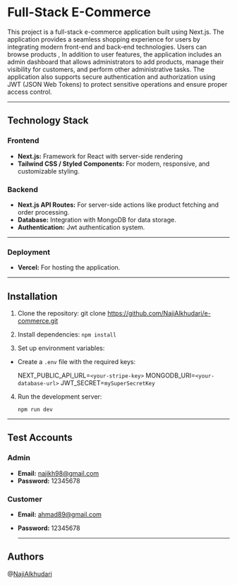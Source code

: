 # Full-Stack E-Commerce 
This project is a full-stack e-commerce application built using Next.js. The application provides a seamless shopping experience for users by integrating modern front-end and back-end technologies. Users can browse products , In addition to user features, the application includes an admin dashboard that allows administrators to add products, manage their visibility for customers, and perform other administrative tasks. The application also supports secure authentication and authorization using JWT (JSON Web Tokens) to protect sensitive operations and ensure proper access control.

----------

## Technology Stack

### Frontend

-   **Next.js:** Framework for React with server-side rendering
-   **Tailwind CSS / Styled Components:** For modern, responsive, and customizable styling.

### Backend

-   **Next.js API Routes:** For server-side actions like product fetching and order processing.
-   **Database:** Integration with MongoDB for data storage.
-   **Authentication:** Jwt authentication system.
------
### Deployment

-   **Vercel:** For hosting the application.
--------
## Installation
1.  Clone the repository:
  git clone https://github.com/NajiAlkhudari/e-commerce.git

2.  Install dependencies:
    `npm install`
    
3.  Set up environment variables:
  - Create a `.env` file with the required keys:
    
    NEXT_PUBLIC_API_URL=`<your-stripe-key>`
    MONGODB_URI=`<your-database-url>`
    JWT_SECRET=`mySuperSecretKey`
        
4.  Run the development server:
   
    `npm run dev`
---------
## Test Accounts

### Admin
- **Email:** najikh98@gmail.com  
- **Password:** 12345678  

### Customer
- **Email:** ahmad89@gmail.com  
- **Password:** 12345678  

  ----------
## Authors
@[NajiAlkhudari](https://github.com/NajiAlkhudari)
